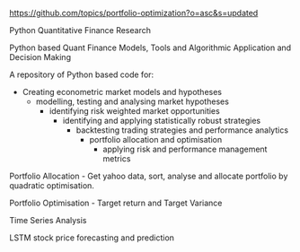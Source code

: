 https://github.com/topics/portfolio-optimization?o=asc&s=updated

Python Quantitative Finance Research

Python based Quant Finance Models, Tools and Algorithmic Application and Decision Making

A repository of Python based code for:

 - Creating econometric market models and hypotheses
    - modelling, testing and analysing market hypotheses
        - identifying risk weighted market opportunities
           - identifying and applying statistically robust strategies
               - backtesting trading strategies and performance analytics 
                  - portfolio allocation and optimisation
                     - applying risk and performance management metrics  
                  
  
  Portfolio Allocation - Get yahoo data, sort, analyse and allocate portfolio by quadratic optimisation.
  
  Portfolio Optimisation - Target return and Target Variance
  
  Time Series Analysis
        
LSTM stock price forecasting and prediction
